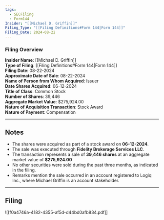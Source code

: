 ```yaml
---
tags:
  - SECFiling
  - Form144
Insider: "[[Michael D. Griffin]]"
Filing_Type: "[[Filing Definitions#Form 144|Form 144]]"
Filing_Date: 2024-08-22
---
```

### Filing Overview 

**Insider Name**: [[Michael D. Griffin]]  
**Type of Filing**: [[Filing Definitions#Form 144|Form 144]]  
**Filing Date**: 08-22-2024  
**Approximate Date of Sale**: 08-22-2024  
**Name of Person from Whom Acquired**: Issuer  
**Date Shares Acquired**: 06-12-2024  
**Title of Class**: Common Stock  
**Number of Shares**: 39,446  
**Aggregate Market Value**: $275,924.00  
**Nature of Acquisition Transaction**: Stock Award  
**Nature of Payment**: Compensation

----
## Notes

- The shares were acquired as part of a stock award on **06-12-2024**.
- The sale was executed through **Fidelity Brokerage Services LLC**.
- The transaction represents a sale of **39,446 shares** at an aggregate market value of **$275,924.00**
- No other securities were sold during the past three months, as indicated in the filing.
- Remarks mention the sale occurred in an account registered to Logiq Inc., where Michael Griffin is an account stakeholder.

----
## Filing

![[f0a4746a-4182-4355-af5d-d44bd0afb834.pdf]]
